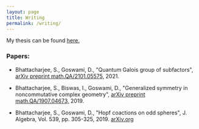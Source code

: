 ```yaml
---
layout: page
title: Writing
permalink: /writing/
---
```


My thesis can be found [here.](http://hdl.handle.net/123456789/7092)

### Papers:

- Bhattacharjee, S., Goswami, D., "Quantum Galois group of subfactors", [arXiv preprint math.QA/2101.05575,](https://arxiv.org/abs/2101.05575) 2021.

- Bhattacharjee, S., Biswas, I., Goswami, D., "Generalized symmetry in noncommutative complex geometry", [arXiv preprint math.QA/1907.04673,](https://arxiv.org/abs/1907.04673) 2019.

- Bhattacharjee, S., Goswami, D., "Hopf coactions on odd spheres", J. Algebra, Vol. 539, pp. 305-325, 2019. [arXiv.org](https://arxiv.org/abs/1808.08698)